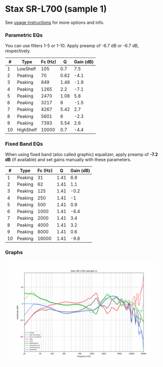 # Stax SR-L700 (sample 1)
See [usage instructions](https://github.com/jaakkopasanen/AutoEq#usage) for more options and info.

### Parametric EQs
You can use filters 1-5 or 1-10. Apply preamp of -6.7 dB or -6.7 dB, respectively.

|   # | Type      |   Fc (Hz) |    Q |   Gain (dB) |
|-----|-----------|-----------|------|-------------|
|   1 | LowShelf  |       105 | 0.7  |         7.5 |
|   2 | Peaking   |        70 | 0.62 |        -4.1 |
|   3 | Peaking   |       849 | 1.48 |        -1.9 |
|   4 | Peaking   |      1265 | 2.2  |        -7.1 |
|   5 | Peaking   |      2470 | 1.08 |         5.8 |
|   6 | Peaking   |      3217 | 6    |        -1.5 |
|   7 | Peaking   |      4267 | 5.42 |         2.7 |
|   8 | Peaking   |      5601 | 6    |        -2.3 |
|   9 | Peaking   |      7393 | 5.54 |         2.6 |
|  10 | HighShelf |     10000 | 0.7  |        -4.4 |

### Fixed Band EQs
When using fixed band (also called graphic) equalizer, apply preamp of **-7.2 dB** (if available) and set gains manually with these parameters.

|   # | Type    |   Fc (Hz) |    Q |   Gain (dB) |
|-----|---------|-----------|------|-------------|
|   1 | Peaking |        31 | 1.41 |         6.9 |
|   2 | Peaking |        62 | 1.41 |         1.1 |
|   3 | Peaking |       125 | 1.41 |        -0.2 |
|   4 | Peaking |       250 | 1.41 |        -1   |
|   5 | Peaking |       500 | 1.41 |         0.9 |
|   6 | Peaking |      1000 | 1.41 |        -6.4 |
|   7 | Peaking |      2000 | 1.41 |         3.4 |
|   8 | Peaking |      4000 | 1.41 |         3.2 |
|   9 | Peaking |      8000 | 1.41 |         0.6 |
|  10 | Peaking |     16000 | 1.41 |        -9.8 |

### Graphs
![](./Stax%20SR-L700%20(sample%201).png)
